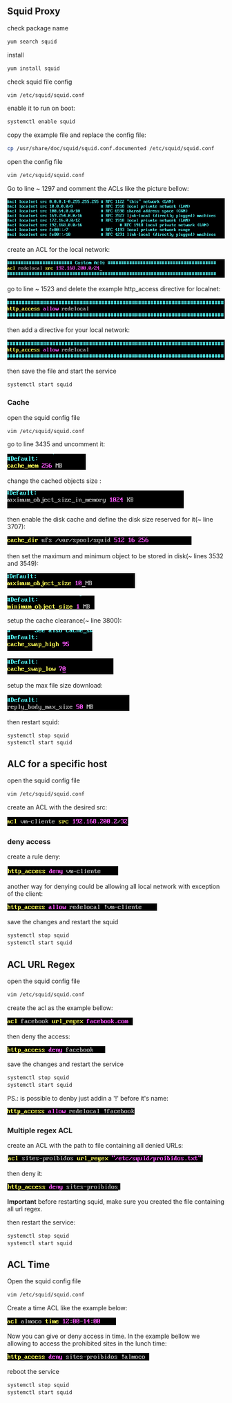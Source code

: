 ## Squid Proxy

check package name

`````bash
yum search squid
`````

install 

`````bash
yum install squid
`````

check squid file config

`````bash
vim /etc/squid/squid.conf
`````

enable it to run on boot:

````bash
systemctl enable squid
````

copy the example file and replace the config file:

````bash
cp /usr/share/doc/squid/squid.conf.documented /etc/squid/squid.conf
````

open the config file

`````bash
vim /etc/squid/squid.conf
`````

Go to line ~ 1297 and comment the ACLs like the picture bellow:

![](https://github.com/lucaschf/Internet-Service-Management-and-Configuration/blob/main/images/server/squid-comment-acl.png)

create an ACL for the local network:

![](https://github.com/lucaschf/Internet-Service-Management-and-Configuration/blob/main/images/server/squid-local-network-acl.png)

go to line ~ 1523 and delete the example http_access directive for localnet:

![](https://github.com/lucaschf/Internet-Service-Management-and-Configuration/blob/main/images/server/squid-directive-local-network-custom-add.png)

then add a directive for your local network:

![](https://github.com/lucaschf/Internet-Service-Management-and-Configuration/blob/main/images/server/squid-directive-local-network-custom-add.png)

then save the file and start the service

````bash
systemctl start squid
````

### Cache

open the squid config file

````bash
vim /etc/squid/squid.conf
````

go to line 3435 and uncomment it:

![](https://github.com/lucaschf/Internet-Service-Management-and-Configuration/blob/main/images/server/squid-cache-enable.png)

change the cached objects size :

![](https://github.com/lucaschf/Internet-Service-Management-and-Configuration/blob/main/images/server/squid-cache-objects-size.png)

then enable the disk cache and define the disk size reserved for it(~ line 3707):

![](https://github.com/lucaschf/Internet-Service-Management-and-Configuration/blob/main/images/server/squid-disk-cache.png)

then set the maximum and minimum object to be stored in disk(~ lines 3532 and 3549):

![](https://github.com/lucaschf/Internet-Service-Management-and-Configuration/blob/main/images/server/squid-maximun-disk-object-size.png)

![](https://github.com/lucaschf/Internet-Service-Management-and-Configuration/blob/main/images/server/squid-minimum-disk-object-size.png)

setup the cache clearance(~ line 3800):

 ![](https://github.com/lucaschf/Internet-Service-Management-and-Configuration/blob/main/images/server/squid-cache-clearance.png)

 ![](https://github.com/lucaschf/Internet-Service-Management-and-Configuration/blob/main/images/server/squid-cache-clearance-2.png)

setup the max file size download:

![](https://github.com/lucaschf/Internet-Service-Management-and-Configuration/blob/main/images/server/squid-cache-body-max-size.png)

then restart squid:

````basic
systemctl stop squid
systemctl start squid	
````

## ALC for a specific host

open the squid config file

`````bash
vim /etc/squid/squid.conf
`````

create an ACL with the desired src:

![](https://github.com/lucaschf/Internet-Service-Management-and-Configuration/blob/main/images/server/squid-acl-client.png)

### deny access

create a rule deny:

![](https://github.com/lucaschf/Internet-Service-Management-and-Configuration/blob/main/images/server/squid-acl-client-deny.png)

another way for denying  could be allowing all local network with exception of the client:

![](https://github.com/lucaschf/Internet-Service-Management-and-Configuration/blob/main/images/server/squid-acl-client-deny-way-2.png)

save the changes and restart the squid

````bash
systemctl stop squid
systemctl start squid
````

## ACL URL Regex

open the squid config file

````bash
vim /etc/squid/squid.conf	
````

create the acl as the example bellow:

![](https://github.com/lucaschf/Internet-Service-Management-and-Configuration/blob/main/images/server/squid-acl-regex-facebook.png)

then deny the access:

![](https://github.com/lucaschf/Internet-Service-Management-and-Configuration/blob/main/images/server/squid-deny-facebook.png)

save the changes and restart the service

````bash
systemctl stop squid
systemctl start squid
````

PS.: is possible to denby just addin a '!' before it's name:

![](https://github.com/lucaschf/Internet-Service-Management-and-Configuration/blob/main/images/server/squid-deny-facebook-2.png)

### Multiple regex ACL

create an ACL with the path to file containing all denied URLs:

![](https://github.com/lucaschf/Internet-Service-Management-and-Configuration/blob/main/images/server/squid-acl-multiple-url_regex.png)

then deny it:

![](https://github.com/lucaschf/Internet-Service-Management-and-Configuration/blob/main/images/server/squid-deny-multiple-regex.png)

**Important** before restarting squid, make sure you created the file containing all url regex.

then restart the service:

````bash
systemctl stop squid
systemctl start squid
````

## ACL Time

Open the squid config file

`````bash
vim /etc/squid/squid.conf
`````

Create a time ACL like the example below:

![](https://github.com/lucaschf/Internet-Service-Management-and-Configuration/blob/main/images/server/squid-acl-time.png)

Now you can give or deny access in time. In the example bellow we allowing to access the prohibited sites in the lunch time:

![](https://github.com/lucaschf/Internet-Service-Management-and-Configuration/blob/main/images/server/squid-acl-client-deny-url-regex_except-lunch-time.png)

reboot the service

````bash
systemctl stop squid
systemctl start squid
````

